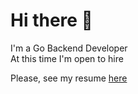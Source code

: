 # Hi there :vulcan_salute:  

I'm a Go Backend Developer  
At this time I'm open to hire

Please, see my resume [here](https://docs.google.com/document/d/1eGk5j8dLAt9zvG6hIwOLMlvNoawbzRMdDebadhxPw6s/edit?usp=sharing)
